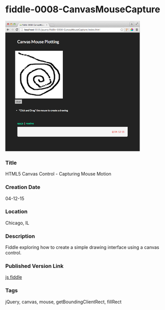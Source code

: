 fiddle-0008-CanvasMouseCapture
======

![Screenshot](screenshot.png)


### Title

HTML5 Canvas Control - Capturing Mouse Motion


### Creation Date

04-12-15


### Location

Chicago, IL


### Description

Fiddle exploring how to create a simple drawing interface using a canvas control.

### Published Version Link

[js fiddle](http://jsfiddle.net/bradyhouse/rvazLz61/)


### Tags

jQuery, canvas, mouse, getBoundingClientRect, fillRect
